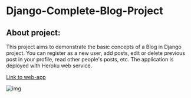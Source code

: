 # Django-Complete-Blog-Project

## About project:
This project aims to demonstrate the basic concepts of a Blog in Django project. You can register as a new user, add posts, edit or delete previous post in your profile, read other people's posts, etc. The application is deployed with Heroku web service. 

[Link to web-app](https://akinapp.herokuapp.com/)

![img](https://user-images.githubusercontent.com/42512190/89716160-fcf7fe00-d9aa-11ea-8ed6-57e8ac229ea3.png)
